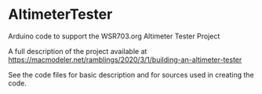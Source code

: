 # AltimeterTester
Arduino code to support the WSR703.org Altimeter Tester Project

A full description of the project available at https://macmodeler.net/ramblings/2020/3/1/building-an-altimeter-tester

See the code files for basic description and for sources used in creating the code.
